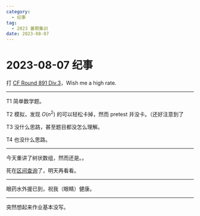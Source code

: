 ```yaml
---
category:
  - 纪事
tag:
  - 2023 暑期集训
date: 2023-08-07
---
```


# 2023-08-07 纪事

打 [CF Round 891 Div.3](https://codeforces.com/contest/1857)，Wish me a high rate.

---

T1 简单数学题。

T2 模拟，发现 $O(n^2)$ 的可以轻松卡掉，然而 pretest 并没卡。（还好注意到了

T3 没什么思路，甚至题目都没怎么理解。

T4 也没什么思路。

---

今天重讲了树状数组，然而还是。。

死在[区间查询](https://loj.ac/p/132)了，明天再看看。

---

眼药水外援已到，祝我（眼睛）健康。

---

突然想起来作业基本没写。
